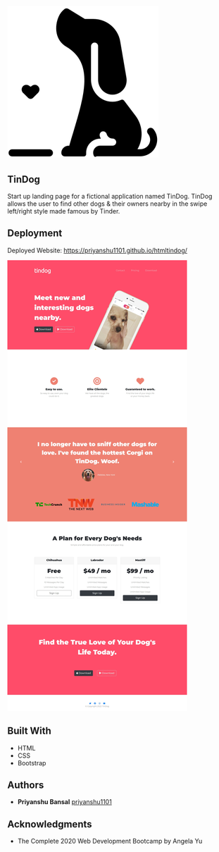 # ![favicon](./images/favicon.png) 
## TinDog

Start up landing page for a fictional application named TinDog. TinDog allows the user to find other dogs & their owners nearby in the swipe left/right style made famous by Tinder.

## Deployment

Deployed Website: https://priyanshu1101.github.io/htmltindog/

![tindog](./images/Capture.jpeg)

## Built With

  * HTML
  * CSS
  * Bootstrap

## Authors

  - **Priyanshu Bansal**
    [priyanshu1101](https://github.com/priyanshu1101)


## Acknowledgments

  * The Complete 2020 Web Development Bootcamp by Angela Yu
